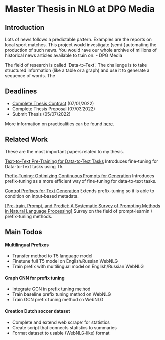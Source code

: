 # Master Thesis in NLG at DPG Media

## Introduction

Lots of news follows a predictable pattern. Examples are the reports on local sport matches. This project would investigate (semi-)automating the production of such news. You would have our whole archive of millions of historical news articles available to train on. - DPG Media

The field of research is called 'Data-to-Text'. The challenge is to take structured information (like a table or a graph) and use it to generate a sequence of words. The  

## Deadlines

 * [Complete Thesis Contract](https://datanose.nl/#yourprojects/instance[84004]/approval) (07/01/2022)
 * Complete Thesis Proposal (07/03/2022)
 * Submit Thesis (05/07/2022)

More information on practicalities can be found [here](https://student.uva.nl/ai/content/az/master-thesis-ai/master-thesis-ai-2020.html).

## Related Work

These are the most important papers related to my thesis. 

[Text-to-Text Pre-Training for Data-to-Text Tasks](https://aclanthology.org/2020.inlg-1.14.pdf)
Introduces fine-tuning for Data-to-Text tasks using T5.

[Prefix-Tuning: Optimizing Continuous Prompts for Generation](https://aclanthology.org/2021.acl-long.353.pdf)
Introduces prefix-tuning as a more efficient way of fine-tuning for data-to-text tasks.

[Control Prefixes for Text Generation](https://arxiv.org/abs/2110.08329)
Extends prefix-tuning so it is able to condition on input-based metadata.

[[Pre-train, Prompt, and Predict: A Systematic Survey of Prompting Methods in Natural Language Processing]](https://arxiv.org/pdf/2107.13586.pdf?ref=https://githubhelp.com)
Survey on the field of prompt-learnin / prefix-tuning methods.

## Main Todos

#### Multilingual Prefixes
 * Transfer method to T5 language model
 * Finetune full T5 model on English/Russian WebNLG
 * Train prefix with multilingual model on English/Russian WebNLG 
 
 #### Graph CNN for prefix tuning
 * Integrate GCN in prefix tuning method
 * Train baseline prefix tuning method on WebNLG
 * Train GCN prefix tuning method on WebNLG

 #### Creation Dutch soccer dataset
 * Complete and extend web scraper for statistics
 * Create script that connects statistics to summaries
 * Format dataset to usable (WebNLG-like) format